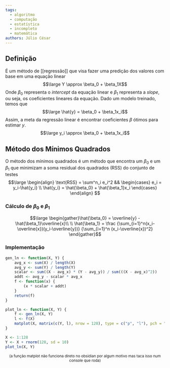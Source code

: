 ```yaml
---
tags:
  - algoritmo
  - computação
  - estatística
  - incompleto
  - matemática
authors: Júlio César
---
```

## Definição

É um método de [[regressão]] que visa fazer uma predição dos valores com base em uma equação linear
$$\large Y \approx \beta_0 + \beta_1X$$
Onde $\beta_0$ representa o _intercept_ da equação linear e $\beta_1$ representa a _slope_, ou seja, os coeficientes lineares da equação. Dado um modelo treinado, temos que
$$\large \hat{y} = \beta_0 + \beta_1x_i$$
Assim, a meta da regressão linear é encontrar coeficientes $\beta$ ótimos para estimar $y$.
$$\large y_i \approx \beta_0 + \beta_1x_i$$
## Método dos Mínimos Quadrados

O método dos mínimos quadrados é um método que encontra um $\beta_0$ e um $\beta_1$ que minimizam a soma residual dos quadrados ($\text{RSS}$) do conjunto de testes
$$\large
\begin{align}
\text{RSS} = \sum^n_i e_i^2 &&
\begin{cases}
e_i = y_i-\hat{y_i} \\
\hat{y_i} = \hat{\beta_0} + \hat{\beta_1}x_i
\end{cases}
\end{align}
$$
### Cálculo de $\beta_0$ e $\beta_1$
$$\large 
\begin{gather}\hat{\beta_0} = \overline{y} - \hat{\beta_1}\overline{x}\\ \\
\hat{\beta_1} = \frac
{\sum_{i=1}^n(x_i-\overline{x})(y_i-\overline{y})}
{\sum_{i=1}^n (x_i-\overline{x})^2}
\end{gather}$$
### Implementação
```R
gen_ln <- function(X, Y) {
    avg_x <- sum(X) / length(X)
    avg_y <- sum(Y) / length(Y)
    scalar <- sum((X - avg_x) * (Y - avg_y)) / sum(((X - avg_x)^2))
    addt <- avg_y - scalar * avg_x
    f <- function(x) {
        (x * scalar + addt)
    }
    return(f)
}

plot_ln <- function(X, Y) {
    f <- gen_ln(X, Y)
    l <- f(X)
    matplot(X, matrix(c(Y, l), nrow = 128), type = c("p", "l"), pch = "+")
}

X <- 1:128
Y <- X + rnorm(128, sd = 10)
plot_ln(X, Y)
```
<center><sup>(a função matplot não funciona direto no obsidian por algum motivo mas taca isso num console que roda)</sup></center>
